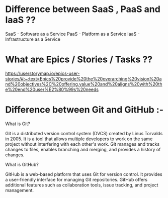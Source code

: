 # Difference between SaaS , PaaS and IaaS ??
SaaS - Software as a Service
PaaS - Platform as a Service
IaaS - Infrastructure as a Service


# What are Epics / Stories / Tasks ??

https://userstorymap.io/epics-user-stories/#:~:text=Epics%20provide%20the%20overarching%20vision%20and%20objectives%2C%20offering,value%20and%20aligns%20with%20the%20end%20user%E2%80%99s%20needs

# Difference between Git and GitHub :-

What is Git?

Git is a distributed version control system (DVCS) created by Linus Torvalds in 2005.
It is a tool that allows multiple developers to work on the same project without interfering with each other's work.
Git manages and tracks changes to files, enables branching and merging, and provides a history of changes.

What is GitHub?

GitHub is a web-based platform that uses Git for version control.
It provides a user-friendly interface for managing Git repositories.
GitHub offers additional features such as collaboration tools, issue tracking, and project management.

